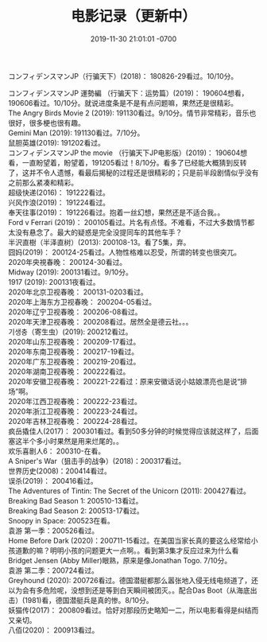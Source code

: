 ﻿---
layout: post
title:  "电影记录（更新中）"
date:   2019-11-30 21:01:01 -0700
categories: reviews
---
コンフィデンスマンJP（行骗天下）(2018)： 180826-29看过。10/10分。  
  
コンフィデンスマンJP 運勢編  （行骗天下：运势篇）(2019)： 190604想看，190606看过。10/10分。就说进度条是不是有点问题嘛，果然还是很精彩。   
The Angry Birds Movie 2 (2019): 191130看过。9/10分。情节非常精彩，音乐也很好，很多梗也很有趣。  
Gemini Man (2019): 191130看过。7/10分。  
鼠胆英雄(2019): 191202看过。   
コンフィデンスマンJP the movie （行骗天下JP电影版）(2019)： 190604想看，一直盼望着，盼望着，191205看过！8/10分。看多了已经能大概猜到反转了，这并不令人遗憾，看最后揭秘的过程还是很精彩的；只是前半段剧情似乎没有之前那么紧凑和精彩。  
超级快递(2016)： 191222看过。  
兴风作浪(2019)： 191224看过。  
奉天往事(2019)： 191226看过。抱着一丝幻想，果然还是不适合我。。  
Ford v Ferrari (2019)： 200105看过。片名有点怪。不难看，不过大多数情节都太没有悬念了。最大的疑惑是完全没提同车的其他车手？  
半沢直樹（半泽直树）(2013): 200108-13。看了5集，弃。  
囧妈(2019)： 200124-25看过。人物性格难以忍受，所谓的转变也很突兀。  
2020年央視春晚： 200124-30看过。  
Midway (2019): 200131看过。9/10分。  
1917 (2019): 200131夜看过。  
2020年北京卫视春晚： 200131-0203看过。  
2020年上海东方卫视春晚： 200204-05看过。  
2020年辽宁卫视春晚： 200206-08看过。  
2020年天津卫视春晚： 200208看过。居然全是德云社。。。  
기생충（寄生虫）(2019): 200212看过。  
2020年山东卫视春晚： 200209-17看过。  
2020年东南卫视春晚： 200217-19看过。  
2020年广东卫视春晚： 200219-20看过。  
2020年湖南卫视春晚： 200222看过。  
2020年安徽卫视春晚： 200221-22看过：原来安徽话说小姑娘漂亮也是说“排场”啊。  
2020年江西卫视春晚： 200222-23看过。  
2020年浙江卫视春晚： 200223-24看过。  
2020年吉林卫视春晚： 200224-28看过。  
疯岳撬佳人(2017)： 200301看过。看到50多分钟的时候觉得应该就这样了，后面塞这半个多小时果然是用来烂尾的。。  
欢乐喜剧人6： 200310-在看。  
A Sniper's War（狙击手的战争）(2018)：200317看过。  
世界历史(2008)：200414看过。  
误杀(2019)： 200416看过。  
The Adventures of Tintin: The Secret of the Unicorn (2011): 200427看过。  
Breaking Bad Season 1: 200510-13看过。  
Breaking Bad Season 2: 200513-17看过。  
Snoopy in Space: 200523在看。  
袁游 第一季：200526看过。  
Home Before Dark (2020)：200711-15看过。在美国当家长真的要这么经常给小孩道歉的嘛？明明小孩的问题更大一点啊。。看到第3集才反应过来为什么看Bridget Jensen (Abby Miller)眼熟，原来是像Jonathan Togo. 7/10分。  
袁游 第二季：200724看过。  
Greyhound (2020): 200726看过。德国潜艇都那么嚣张地入侵无线电频道了，还以为会有多危险呢，没想到还是等到白天瞬间被团灭。。配合Das Boot（从海底出击）(1981)看，德国潜艇兵是真的惨。8/10分。  
妖猫传(2017)： 200809看过。恰好对那段历史略知一二，所以电影看得是纠结而又亲切。  
八佰(2020)： 200913看过。  
